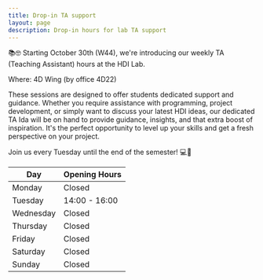 ```yaml
---
title: Drop-in TA support
layout: page
description: Drop-in hours for lab TA support
---
```


📚🤓 Starting October 30th (W44), we're introducing our weekly TA (Teaching Assistant) hours at the HDI Lab.

Where: 4D Wing (by office 4D22)

These sessions are designed to offer students dedicated support and guidance. Whether you require assistance with programming, project development, or simply want to discuss your latest HDI ideas, our dedicated TA Ida will be on hand to provide guidance, insights, and that extra boost of inspiration. It's the perfect opportunity to level up your skills and get a fresh perspective on your project. 

Join us every Tuesday until the end of the semester! 💻🚀

| Day       | Opening Hours   |
| --------- | --------------- |
| Monday    | Closed          |
| Tuesday   | 14:00 - 16:00   |
| Wednesday | Closed          |
| Thursday  | Closed          |
| Friday    | Closed          |
| Saturday  | Closed          |
| Sunday    | Closed          |
